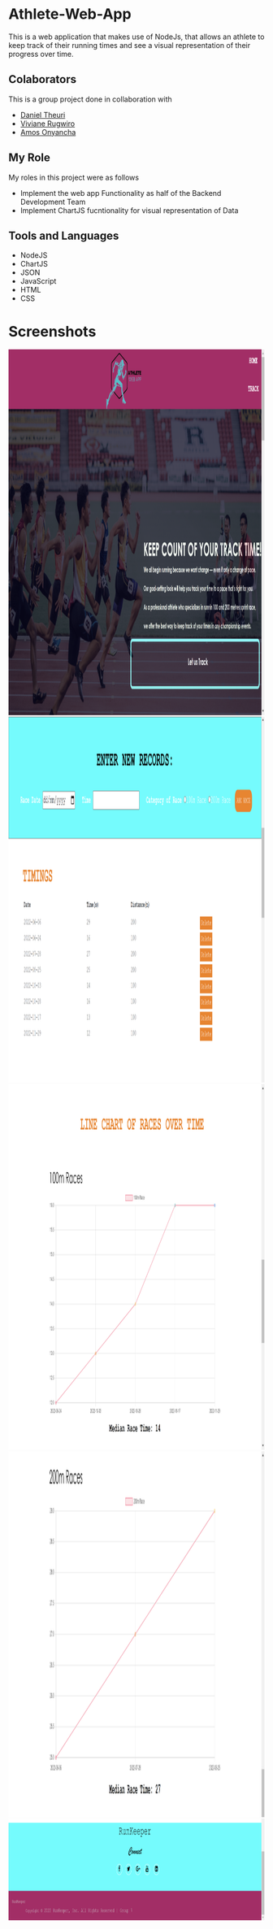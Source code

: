 # Athlete-Web-App
This is a web application that makes use of NodeJs, that allows an athlete to keep track of their running times and see a visual representation of their progress over time. 

## Colaborators
This is a group project done in collaboration with 
- [Daniel Theuri](https://github.com/dantheuri17)
- [Viviane Rugwiro](https://www.linkedin.com/in/viviane-benny-rugwiro-063561151/)
- [Amos Onyancha](https://www.linkedin.com/in/amos-onyancha-b23996239/)

## My Role
My roles in this project were as follows
- Implement the web app Functionality as half of the Backend Development Team
- Implement ChartJS fucntionality for visual representation of Data

## Tools and Languages
- NodeJS
- ChartJS
- JSON 
- JavaScript
- HTML
- CSS


# Screenshots
<img src="https://github.com/Kendi42/Athlete-Web-App/blob/e7f0dd524a59c03d5753cfea397834d5544c5156/home.png" width="1280" height="720"/>
<img src="https://github.com/Kendi42/Athlete-Web-App/blob/39da6230fd5dc72683e6f62942d4c0ef43fb1bd2/enter%20records.png" width="1280" height="720"/>
<img src="https://github.com/Kendi42/Athlete-Web-App/blob/e7f0dd524a59c03d5753cfea397834d5544c5156/100m%20races.png" width="1280" height="720"/>
<img src="https://github.com/Kendi42/Athlete-Web-App/blob/39da6230fd5dc72683e6f62942d4c0ef43fb1bd2/200m%20races.png" width="1280" height="720"/>
<img src="https://github.com/Kendi42/Athlete-Web-App/blob/39da6230fd5dc72683e6f62942d4c0ef43fb1bd2/footer.png" width="1280" height="200"/>


